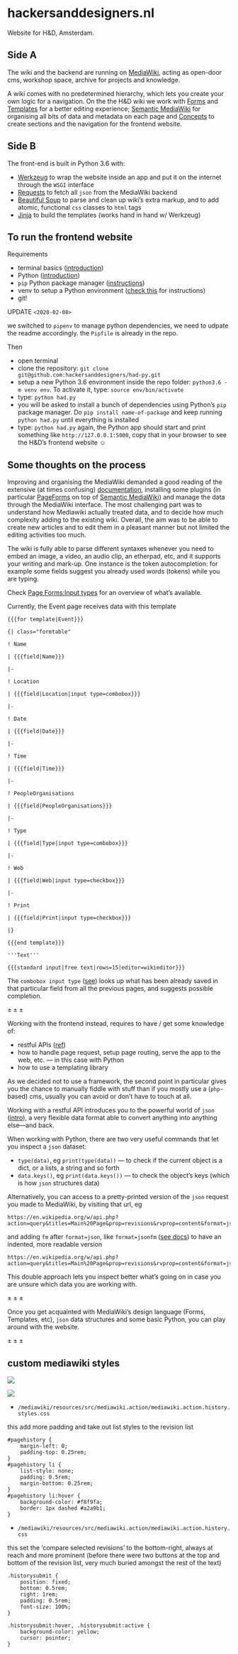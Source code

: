 # hackersanddesigners.nl

Website for H&D, Amsterdam.

## Side A

The wiki and the backend are running on [MediaWiki](https://www.mediawiki.org/wiki/MediaWiki), acting as open-door cms, workshop space, archive for projects and knowledge.

A wiki comes with no predetermined hierarchy, which lets you create your own logic for a navigation. On the the H&D wiki we work with [Forms](https://www.mediawiki.org/wiki/Extension:Page_Forms) and [Templates](https://www.mediawiki.org/wiki/Help:Templates) for a better editing experience; [Semantic MediaWiki](https://www.semantic-mediawiki.org/wiki/Semantic_MediaWiki) for organising all bits of data and metadata on each page and [Concepts](https://www.semantic-mediawiki.org/wiki/Help:Concepts) to create sections and the navigation for the frontend website.

## Side B

The front-end is built in Python 3.6 with:

- [Werkzeug](https://github.com/pallets/werkzeug) to wrap the website inside an app and put it on the internet through the `WSGI` interface
- [Requests](https://github.com/kennethreitz/requests) to fetch all `json` from the MediaWiki backend
- [Beautiful Soup](https://www.crummy.com/software/BeautifulSoup/) to parse and clean up wiki’s extra markup, and to add atomic, functional `css` classes to `html` tags
- [Jinja](https://github.com/pallets/jinja) to build the templates (works hand in hand w/ Werkzeug)

## To run the frontend website

Requirements

- terminal basics ([introduction](https://hackersanddesigners.nl/s/Projects/p/Terminal_introduction_workshop))
- Python ([introduction](https://hackersanddesigners.nl/s/Projects/p/Python_Introduction_Workshop))
- `pip` Python package manager ([instructions](https://en.wikipedia.org/wiki/Pip_(package_manager)))
- venv to setup a Python environment ([check this](http://www.marinamele.com/2014/07/install-python3-on-mac-os-x-and-use-virtualenv-and-virtualenvwrapper.html) for instructions)
- git!

UPDATE `<2020-02-08>`

we switched to `pipenv` to manage python dependencies, we need to udpate the readme accordingly. the `Pipfile` is already in the repo.


Then

- open terminal
- clone the repository: `git clone git@github.com:hackersanddesigners/had-py.git`
- setup a new Python 3.6 environment inside the repo folder: `python3.6 -m venv env`. To activate it, type: `source env/bin/activate`
- type: `python had.py`
- you will be asked to install a bunch of dependencies using Python’s `pip` package manager. Do `pip install name-of-package` and keep running `python had.py` until everything is installed
- type: `python had.py` again, the Python app should start and print something like `http://127.0.0.1:5000`, copy that in your browser to see the H&D’s frontend website ☺︎

## Some thoughts on the process

Improving and organising the MediaWiki demanded a good reading of the extensive (at times confusing) [documentation](https://www.mediawiki.org/wiki/Manual:Contents), installing some plugins (in particular [PageForms](https://www.mediawiki.org/wiki/Extension:Page_Forms) on top of [Semantic MediaWiki](https://www.mediawiki.org/wiki/Extension:Semantic_MediaWiki)) and manage the data through the MediaWiki interface. The most challenging part was to understand how Mediawiki actually treated data, and to decide how much complexity adding to the existing wiki. Overall, the aim was to be able to create new articles and to edit them in a pleasant manner but not limited the editing activities too much.

The wiki is fully able to parse different syntaxes whenever you need to embed an image, a video, an audio clip, an etherpad, etc, and it supports your writing and mark-up. One instance is the token autocompletion: for example some fields suggest you already used words (tokens) while you are typing.

Check [Page Forms:Input types](https://www.mediawiki.org/wiki/Extension:Page_Forms/Input_types) for an overview of what’s available.

Currently, the Event page receives data with this template

```
{{{for template|Event}}}

{| class="formtable"

! Name

| {{{field|Name}}}

|-

! Location

| {{{field|Location|input type=combobox}}}

|-

! Date

| {{{field|Date}}}

|-

! Time

| {{{field|Time}}}

|-

! PeopleOrganisations

| {{{field|PeopleOrganisations}}}

|-

! Type

| {{{field|Type|input type=combobox}}}

|-

! Web

| {{{field|Web|input type=checkbox}}}

|-

! Print

| {{{field|Print|input type=checkbox}}}

|}

{{{end template}}}

'''Text'''

{{{standard input|free text|rows=15|editor=wikieditor}}}
```

The `combobox input type` ([see](https://www.mediawiki.org/wiki/Extension:Page_Forms/Input_types#combobox)) looks up what has been already saved in that particular field from all the previous pages, and suggests possible completion.

± ± ±

Working with the frontend instead, requires to have / get some knowledge of:

- restful APIs ([ref](http://www.vinaysahni.com/best-practices-for-a-pragmatic-restful-api))
- how to handle page request, setup page routing, serve the app to the web, etc. — in this case with Python
- how to use a templating library

As we decided not to use a framework, the second point in particular gives you the chance to manually fiddle with stuff than if you mostly use a (`php`-based) cms, usually you can avoid or don’t have to touch at all.

Working with a restful API introduces you to the powerful world of `json` ([intro](https://en.wikipedia.org/wiki/JSON)), a very flexible data format able to convert anything into anything else—and back.

When working with Python, there are two very useful commands that let you inspect a `json` dataset:

- `type(data)`, eg `print(type(data))` — to check if the current object is a dict, or a lists, a string and so forth
- `data.keys()`, eg `print(data.keys())` — to check the object’s keys (which is how `json` structures data)

Alternatively, you can access to a pretty-printed version of the `json` request you made to MediaWiki, by visiting that url, eg

```
https://en.wikipedia.org/w/api.php?action=query&titles=Main%20Page&prop=revisions&rvprop=content&format=json
```

and adding `fm` after `format=json`, like `format=jsonfm` ([see docs](https://www.mediawiki.org/wiki/API:Main_page#The_format)) to have an indented, more readable version

```
https://en.wikipedia.org/w/api.php?action=query&titles=Main%20Page&prop=revisions&rvprop=content&format=jsonfm
```

This double approach lets you inspect better what’s going on in case you are unsure which data you are working with.

± ± ±

Once you get acquainted with MediaWiki’s design language (Forms, Templates, etc), `json` data structures and some basic Python, you can play around with the website.

± ± ±

## custom mediawiki styles

![](https://github.com/hackersanddesigners/had-py/blob/master/wiki-page-history-default.png)

![](https://github.com/hackersanddesigners/had-py/blob/master/wiki-page-history-custom.png)

- `/mediawiki/resources/src/mediawiki.action/mediawiki.action.history.styles.css`

this add more padding and take out list styles to the revision list

```
#pagehistory {
    margin-left: 0;
    padding-top: 0.25rem;
}
#pagehistory li {
	list-style: none;
	padding: 0.5rem;
	margin-bottom: 0.25rem;
}
#pagehistory li:hover {
	background-color: #f8f9fa;
	border: 1px dashed #a2a9b1;
}
```

- `/mediawiki/resources/src/mediawiki.action/mediawiki.action.history.css`

this set the ‘compare selected revisions’ to the bottom-right, always at reach and more prominent (before there were two buttons at the top and bottom of the revision list, very much buried amongst the rest of the text)

```
.historysubmit {
    position: fixed;
    bottom: 0.5rem;
    right: 1rem;
    padding: 0.5rem;
    font-size: 100%;
}

.historysubmit:hover, .historysubmit:active {
    background-color: yellow;
    cursor: pointer;
}
```
